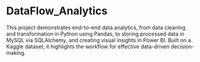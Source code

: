 # DataFlow_Analytics
This project demonstrates end-to-end data analytics, from data cleaning and transformation in Python using Pandas, to storing processed data in MySQL via SQLAlchemy, and creating visual insights in Power BI. Built on a Kaggle dataset, it highlights the workflow for effective data-driven decision-making.
